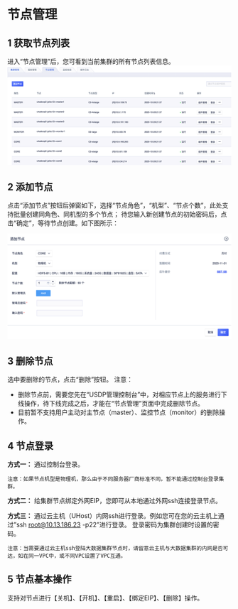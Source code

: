 # 节点管理

## 1 获取节点列表
进入“节点管理”后，您可看到当前集群的所有节点列表信息。
![](/images/节点列表.png)

## 2 添加节点

点击“添加节点”按钮后弹窗如下，选择“节点角色”，“机型”、“节点个数”，此处支持批量创建同角色、同机型的多个节点；
待您输入新创建节点的初始密码后，点击“确定”，等待节点创建。如下图所示：

![](/images/添加节点.png)

## 3 删除节点

选中要删除的节点，点击“删除”按钮。
注意：
* 删除节点前，需要您先在“USDP管理控制台”中，对相应节点上的服务进行下线操作，待下线完成之后，才能在“节点管理”页面中完成删除节点。
* 目前暂不支持用户主动对主节点（master）、监控节点（monitor）的删除操作。


## 4 节点登录

**方式一：** 通过控制台登录。

``注意：如果节点机型是物理机，那么由于不同服务器厂商标准不同，暂不能通过控制台登录集群。``

**方式二：** 给集群节点绑定外网EIP，您即可从本地通过外网ssh连接登录节点。

**方式三：** 通过云主机（UHost）内网ssh进行登录。例如您可在您的云主机上通过”ssh root@10.13.186.23 -p22”进行登录。 登录密码为集群创建时设置的密码。

``注意：当需要通过云主机ssh登陆大数据集群节点时，请留意云主机与大数据集群的内网是否可达，如在同一VPC中，或不同VPC设置了VPC互通。``

## 5 节点基本操作

支持对节点进行【关机】、【开机】、【重启】、【绑定EIP】、【删除】操作。

